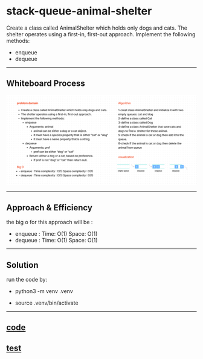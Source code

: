 # stack-queue-animal-shelter

Create a class called AnimalShelter which holds only dogs and cats.
The shelter operates using a first-in, first-out approach.
Implement the following methods:
- enqueue
- dequeue

---

## Whiteboard Process

![Whiteboard](./Screenshot%202023-05-10%20210418.png)

---

## Approach & Efficiency

the big o for this approach will be :

- enqueue : Time: O(1) Space: O(1)
- dequeue : Time: O(1) Space: O(1)

---

## Solution

run the code by:

- python3 -m venv .venv

- source .venv/bin/activate


---

## [code](./stack-queue-animal-shelter.py)

## [test](./test/stack-queue-animal-shelter_test.py)


